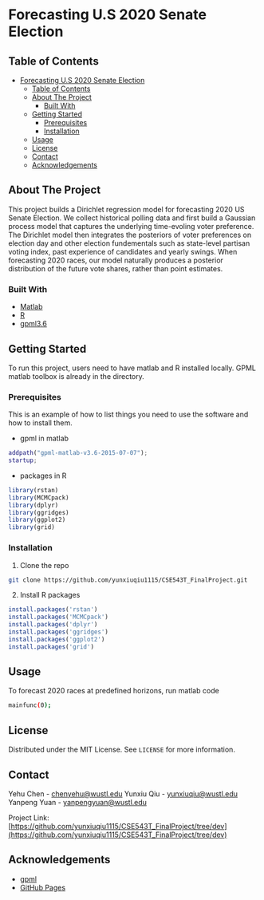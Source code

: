 # Forecasting U.S 2020 Senate Election


<!-- TABLE OF CONTENTS -->
## Table of Contents

- [Forecasting U.S 2020 Senate Election](#forecasting-us-2020-senate-election)
  - [Table of Contents](#table-of-contents)
  - [About The Project](#about-the-project)
    - [Built With](#built-with)
  - [Getting Started](#getting-started)
    - [Prerequisites](#prerequisites)
    - [Installation](#installation)
  - [Usage](#usage)
  - [License](#license)
  - [Contact](#contact)
  - [Acknowledgements](#acknowledgements)



<!-- ABOUT THE PROJECT -->
## About The Project

This project builds a Dirichlet regression model for forecasting 2020 US Senate Election. We collect historical polling data and first build a Gaussian process model that captures the underlying time-evoling voter preference. The Dirichlet model then integrates the posteriors of voter preferences on election day and other election fundementals such as state-level partisan voting index, past experience of candidates and yearly swings. When forecasting 2020 races, our model naturally produces a posterior distribution of the future vote shares, rather than point estimates.


### Built With
* [Matlab](https://www.mathworks.com/products/matlab.html)
* [R](https://www.r-project.org)
* [gpml3.6](http://gaussianprocess.org/gpml/code/matlab/release/oldcode.html)
  

<!-- GETTING STARTED -->
## Getting Started

To run this project, users need to have matlab and R installed locally. GPML matlab toolbox is already in the directory.

### Prerequisites

This is an example of how to list things you need to use the software and how to install them.
* gpml in matlab
```matlab
addpath("gpml-matlab-v3.6-2015-07-07");
startup;
```
* packages in R
```R
library(rstan)
library(MCMCpack)
library(dplyr)
library(ggridges)
library(ggplot2)
library(grid)
```

### Installation

1. Clone the repo
```sh
git clone https://github.com/yunxiuqiu1115/CSE543T_FinalProject.git
```
2. Install R packages
```R
install.packages('rstan')
install.packages('MCMCpack')
install.packages('dplyr')
install.packages('ggridges')
install.packages('ggplot2')
install.packages('grid')
```

<!-- USAGE EXAMPLES -->
## Usage

To forecast 2020 races at predefined horizons, run matlab code
```sh
mainfunc(0);
```


<!-- LICENSE -->
## License

Distributed under the MIT License. See `LICENSE` for more information.


<!-- CONTACT -->
## Contact

Yehu Chen - chenyehu@wustl.edu
Yunxiu Qiu - yunxiuqiu@wustl.edu
Yanpeng Yuan - yanpengyuan@wustl.edu

Project Link: [https://github.com/yunxiuqiu1115/CSE543T_FinalProject/tree/dev](https://github.com/yunxiuqiu1115/CSE543T_FinalProject/tree/dev)


<!-- ACKNOWLEDGEMENTS -->
## Acknowledgements
* [gpml](http://www.gaussianprocess.org/gpml/code/matlab/doc/)
* [GitHub Pages](https://pages.github.com)

